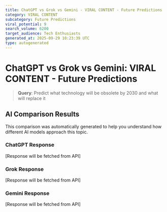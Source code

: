 ```yaml
---
title: ChatGPT vs Grok vs Gemini - VIRAL CONTENT - Future Predictions
category: VIRAL CONTENT
subcategory: Future Predictions
viral_potential: 9
search_volume: 6200
target_audience: Tech Enthusiasts
generated_at: 2025-09-29 10:23:39 UTC
type: autogenerated
---
```


# ChatGPT vs Grok vs Gemini: VIRAL CONTENT - Future Predictions

> **Query**: Predict what technology will be obsolete by 2030 and what will replace it

## AI Comparison Results

This comparison was automatically generated to help you understand how different AI models approach this topic.

### ChatGPT Response
[Response will be fetched from API]

### Grok Response
[Response will be fetched from API]

### Gemini Response
[Response will be fetched from API]
